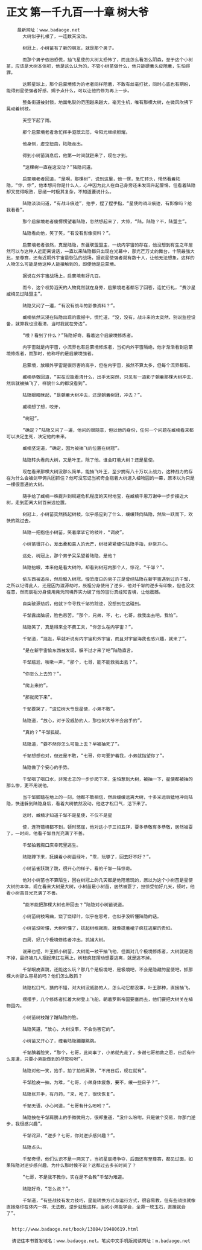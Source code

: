 # 正文 第一千九百一十章 树大爷
        最新网址：www.badaoge.net
          大树似乎扎根了，一连数天没动。
      
          树冠上，小树苗有了新的朋友，就是那个男子。
      
          而那个男子依旧恐慌，抽飞星使的大树太恐怖了，而且怎么看怎么阴森，至于这个小树苗，应该是大树本体吧，他是这么认为的，不管小树苗做什么，他只能硬着头皮陪着，生怕得罪。
      
          这颗星球上，那个启蒙境修为的老者同样陪着，不敢有丝毫打扰，同时心底也有期盼，能得到星使强者好感，赐予点什么，可以让他的修为再上一步。
      
          整条街道被封锁，地面龟裂的范围越来越大，毫无生机，唯有那棵大树，在微风吹拂下晃动着树枝。
      
          天空下起了雨。
      
          那个启蒙境老者急忙挥手驱散云层，令阳光继续照耀。
      
          他身侧，虚空扭曲，陆隐走出。
      
          得到小树苗消息后，他第一时间就赶来了，现在才到。
      
          “这棵树一直在这没动？”陆隐问道。
      
          启蒙境老者回道，“是啊，那棵树”，说到这里，他一愣，急忙转头，愕然看着陆隐，“你，你”，他本想问你是什么人，心中因为此人在自己身旁还未发现升起警惕，但看着陆隐却又觉得眼熟，思绪一时极其复杂，不知道要说什么。
      
          陆隐淡淡问道，“有战斗痕迹”，抬手，捏了捏手指，“星使的战斗痕迹，有影像吗？给我看看”。
      
          那个启蒙境老者傻愣愣望着陆隐，忽然想起来了，大惊，“陆，陆隐？不，陆盟主”。
      
          陆隐看向他，笑了笑，“有没有影像资料？”。
      
          启蒙境老者骇然，真是陆隐，东疆联盟盟主，一统内宇宙的存在，他没想到有生之年居然可以与这种人近距离说话，一直以来陆隐都只出现在光幕中，那光芒万丈的舞台，十院最强大比，至尊赛，还有近期外宇宙最恢弘的战场，据说星使强者就有数十人，让他无法想象，这样的人物怎么可能是他这种人能接触到的，即便他是启蒙境。
      
          据说在外宇宙战场上，启蒙境有好几百。
      
          而今，这个权势滔天的人物竟然就在身旁，启蒙境老者都忘了回答，连忙行礼，“费沙星臧楠见过陆盟主”。
      
          陆隐又问了一遍，“有没有战斗的影像资料？”。
      
          臧楠依然沉浸在陆隐出现的震撼中，慌忙道，“没，没有，战斗来的太突然，别说监控设备，就算我也没看清，当时我就在旁边”。
      
          “哦？看到了什么？”陆隐好奇，看着这个启蒙境修炼者。
      
          内宇宙就是内宇宙，小流界也有启蒙境修炼者，当初内外宇宙隔绝，他才渐渐看到启蒙境修炼者，而那时，他称呼的是启蒙境强者。
      
          启蒙境，放眼外宇宙是很厉害的高手，但在内宇宙，虽然不算太多，但每个流界都有。
      
          臧楠恭敬回道，“实在没能看清什么，出手太突然，只见有一道影子朝着那棵大树冲去，然后就被抽飞了，样貌什么的都没看到”。
      
          陆隐眼睛眯起，“是朝着大树冲去，还是朝着树冠，冲去？”。
      
          臧楠想了想，咬牙，
      
          “树冠”。
      
          “确定？”陆隐又问了一遍，他问的很随意，但以他的身份，任何一个问题在臧楠看来都可以决定生死，决定他的未来。
      
          臧楠坚定道，“确定，因为被抽飞的位置在树冠”。
      
          陆隐转头看向大树，又是叶王，除了他，谁会盯着大树？还是星使。
      
          现在看来那棵大树没那么简单，能抽飞叶王，至少拥有八十万以上战力，这种战力的存在为什么会被剑甲佣兵团抓住？他可没忘记当初奇金抱着大树进入植物园的一幕，原本以为只是一棵很普通的大树。
      
          随手给了臧楠一株提升到规避危机程度的天材地宝，在臧楠千恩万谢中一步步接近大树，走到距离大树百米远位置。
      
          树冠上，小树苗突然扬起树枝，似乎感应到了什么，缓缓转向陆隐，然后一跃而下，欢快的跳过去。
      
          陆隐一把抱住小树苗，笑着摩挲它的枝叶，“调皮”。
      
          小树苗很开心，发出柔和喜人的光芒，树枝紧紧缠住陆隐手指，非常开心。
      
          远处，树冠上，那个男子呆呆望着陆隐，是他？
      
          陆隐抬眼，本来他是看大树的，却看到树冠内那个人，惊诧，“千邹？”。
      
          偷东西被追杀，然后躲入树冠，惶恐度日的男子正是曾经陆隐在新宇宙遇到过的千邹，之所以记得此人，还是因为渡源劫时，辰祖分身使用了逆步，他对千邹的逆步有印象，但也没太在意，然而辰祖分身使用竟凭同境界实力破了他的宙衍真经知否境，让他震撼。
      
          自突破源劫后，他就下令寻找千邹的踪迹，没想到在这碰到。
      
          千邹露出脑袋，脸色悲苦，“那个，兄弟，不，七，七哥，救我出去吧，我怕”。
      
          陆隐笑了，真是得来全不费工夫，“你怎么在内宇宙？”。
      
          千邹道，“逛逛，早就听说有内宇宙和外宇宙，而且对宇宙海我也感兴趣，就来了”。
      
          “是在新宇宙偷东西被发现，躲不过才来了吧”陆隐直言。
      
          千邹尴尬，咳嗽一声，“那个，七哥，能不能救我出去？”。
      
          “你怎么上去的？”。
      
          “爬上来的”。
      
          “那就爬下来”。
      
          千邹要哭了，“这位树大爷是星使，小弟不敢”。
      
          陆隐道，“放心，对于没威胁的人，那位树大爷不会出手的”。
      
          “真的？”千邹狐疑。
      
          陆隐道，“要不然你怎么可能上去？早被抽死了”。
      
          千邹想想也对，但还是不敢，“七哥，你可要护着我，小弟就指望你了”。
      
          陆隐做了个安心的手势。
      
          千邹咽了咽口水，非常忐忑的一步步爬下来，生怕惹到大树，被抽一下，星使都被抽的那么惨，更不用说他。
      
          当千邹脚踏在地上的一刻，他都不敢相信，然后缓缓远离大树，十多米远后猛地冲向陆隐，快速躲到陆隐身后，看着大树依然没动，他这才松口气，活下来了。
      
          这时，臧楠才知道千邹不是星使，不仅不是星
      
          使，连狩猎境都不到，顿时憋屈，他对这小子三扣五拜，要多恭敬有多恭敬，居然被耍了，一时间，他看千邹目光充满了不善。
      
          千邹拍着胸口庆幸死里逃生。
      
          陆隐蹲下来，抚摸着小树苗绿叶，“乖，玩够了，回去好不好？”。
      
          小树苗雀跃跳了跳，很开心的样子，看的千邹一阵惊奇。
      
          他对小树苗也不算陌生，困在树冠上的几天都是他陪着玩的，原以为这个小树苗是星使大树的本体，现在看来大树是大树，小树苗是小树苗，居然被耍了，担惊受怕好几天，顿时，他看小树苗目光充满了不善。
      
          “能不能把那棵大树也带回去？”陆隐对小树苗说道。
      
          小树苗树枝弯曲，饶了饶绿叶，似乎在思考，也似乎没听懂陆隐的话。
      
          小树苗没听懂，大树听懂了，拔起树根就跑，就像提着裙子疯狂逃窜的贵妇。
      
          四周，好几个极境修炼者冲出，抓捕大树。
      
          说来也怪，叶王抓小树苗，大树能一枝干抽飞他，但面对几个极境修炼者，大树就是跑不掉，最终被几人捆起来扛在肩上，树枝疯狂摆动想要逃离，就是逃不掉。
      
          千邹眼皮直跳，还能这么玩？那几个是极境吧，是极境吧，不会是隐藏的星使吧，抓那棵大树那么容易的吗？他们怎么敢抓？
      
          陆隐松口气，猜的不错，对大树没威胁的人，怎么动它都没事，叶王那种，直接抽飞。
      
          摆摆手，几个修炼者扛着大树登上飞船，朝着罗斯帝国要塞而去，他们要把大树关在植物园内。
      
          小树苗树枝蹭了蹭陆隐的脸。
      
          陆隐笑道，“放心，大树没事，不会伤害它的”。
      
          小树苗又开心了，缠着陆隐蹦蹦跳跳。
      
          千邹腆着脸笑，“那个，七哥，此间事了，小弟就先走了，多谢七哥相救之恩，日后有什么差遣，只要小弟能做到的尽管吩咐”。
      
          陆隐对他一笑，抬手，拍了拍他肩膀，“不用日后，现在就有”。
      
          千邹脸皮一抽，为难，“七哥，小弟身体疲惫，要不，缓一些日子？”。
      
          陆隐张开手，有丹药，“来，吃了，很快恢复”。
      
          千邹无语，小心问道，“七哥有什么吩咐？”。
      
          陆隐按在千邹肩膀上的手微微用力，很郑重道，“没什么吩咐，只是做个交易，你那门逆步，我很感兴趣”。
      
          千邹诧异，“逆步？七哥，你对逆步感兴趣？”。
      
          陆隐点头。
      
          千邹奇怪，他们认识不是一两天了，当初星辰塔争夺，后面还有至尊赛，都见过面，如果陆隐对逆步感兴趣，为什么那时候不说？这都过去多长时间了？
      
          “七哥，不是我不教你，实在是不会教”千邹为难道。
      
          陆隐好奇，“怎么说？”。
      
          千邹道，“有些战技有发力技巧，星能转换方式与运行方式，很容易教，但有些战技就像直接烙印在体内一样，无法教，逆步就是这样，当初小弟能学会，全靠一枚玉石，直接就会了”。
      
      
      http://www.badaoge.net/book/13084/19480619.html
      
      请记住本书首发域名：www.badaoge.net。笔尖中文手机版阅读网址：m.badaoge.net